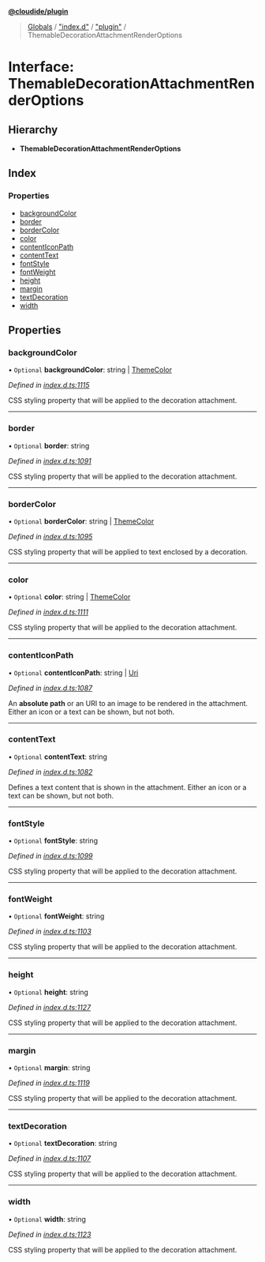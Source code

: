 **[@cloudide/plugin](../README.md)**

> [Globals](../README.md) / ["index.d"](../modules/_index_d_.md) / ["plugin"](../modules/_index_d_._plugin_.md) / ThemableDecorationAttachmentRenderOptions

# Interface: ThemableDecorationAttachmentRenderOptions

## Hierarchy

* **ThemableDecorationAttachmentRenderOptions**

## Index

### Properties

* [backgroundColor](_index_d_._plugin_.themabledecorationattachmentrenderoptions.md#backgroundcolor)
* [border](_index_d_._plugin_.themabledecorationattachmentrenderoptions.md#border)
* [borderColor](_index_d_._plugin_.themabledecorationattachmentrenderoptions.md#bordercolor)
* [color](_index_d_._plugin_.themabledecorationattachmentrenderoptions.md#color)
* [contentIconPath](_index_d_._plugin_.themabledecorationattachmentrenderoptions.md#contenticonpath)
* [contentText](_index_d_._plugin_.themabledecorationattachmentrenderoptions.md#contenttext)
* [fontStyle](_index_d_._plugin_.themabledecorationattachmentrenderoptions.md#fontstyle)
* [fontWeight](_index_d_._plugin_.themabledecorationattachmentrenderoptions.md#fontweight)
* [height](_index_d_._plugin_.themabledecorationattachmentrenderoptions.md#height)
* [margin](_index_d_._plugin_.themabledecorationattachmentrenderoptions.md#margin)
* [textDecoration](_index_d_._plugin_.themabledecorationattachmentrenderoptions.md#textdecoration)
* [width](_index_d_._plugin_.themabledecorationattachmentrenderoptions.md#width)

## Properties

### backgroundColor

• `Optional` **backgroundColor**: string \| [ThemeColor](../classes/_index_d_._plugin_.themecolor.md)

*Defined in [index.d.ts:1115](https://github.com/shuyaqian/cloudide-plugin-api/blob/57a3a2a/index.d.ts#L1115)*

CSS styling property that will be applied to the decoration attachment.

___

### border

• `Optional` **border**: string

*Defined in [index.d.ts:1091](https://github.com/shuyaqian/cloudide-plugin-api/blob/57a3a2a/index.d.ts#L1091)*

CSS styling property that will be applied to the decoration attachment.

___

### borderColor

• `Optional` **borderColor**: string \| [ThemeColor](../classes/_index_d_._plugin_.themecolor.md)

*Defined in [index.d.ts:1095](https://github.com/shuyaqian/cloudide-plugin-api/blob/57a3a2a/index.d.ts#L1095)*

CSS styling property that will be applied to text enclosed by a decoration.

___

### color

• `Optional` **color**: string \| [ThemeColor](../classes/_index_d_._plugin_.themecolor.md)

*Defined in [index.d.ts:1111](https://github.com/shuyaqian/cloudide-plugin-api/blob/57a3a2a/index.d.ts#L1111)*

CSS styling property that will be applied to the decoration attachment.

___

### contentIconPath

• `Optional` **contentIconPath**: string \| [Uri](../classes/_index_d_._plugin_.uri.md)

*Defined in [index.d.ts:1087](https://github.com/shuyaqian/cloudide-plugin-api/blob/57a3a2a/index.d.ts#L1087)*

An **absolute path** or an URI to an image to be rendered in the attachment. Either an icon
or a text can be shown, but not both.

___

### contentText

• `Optional` **contentText**: string

*Defined in [index.d.ts:1082](https://github.com/shuyaqian/cloudide-plugin-api/blob/57a3a2a/index.d.ts#L1082)*

Defines a text content that is shown in the attachment. Either an icon or a text can be shown, but not both.

___

### fontStyle

• `Optional` **fontStyle**: string

*Defined in [index.d.ts:1099](https://github.com/shuyaqian/cloudide-plugin-api/blob/57a3a2a/index.d.ts#L1099)*

CSS styling property that will be applied to the decoration attachment.

___

### fontWeight

• `Optional` **fontWeight**: string

*Defined in [index.d.ts:1103](https://github.com/shuyaqian/cloudide-plugin-api/blob/57a3a2a/index.d.ts#L1103)*

CSS styling property that will be applied to the decoration attachment.

___

### height

• `Optional` **height**: string

*Defined in [index.d.ts:1127](https://github.com/shuyaqian/cloudide-plugin-api/blob/57a3a2a/index.d.ts#L1127)*

CSS styling property that will be applied to the decoration attachment.

___

### margin

• `Optional` **margin**: string

*Defined in [index.d.ts:1119](https://github.com/shuyaqian/cloudide-plugin-api/blob/57a3a2a/index.d.ts#L1119)*

CSS styling property that will be applied to the decoration attachment.

___

### textDecoration

• `Optional` **textDecoration**: string

*Defined in [index.d.ts:1107](https://github.com/shuyaqian/cloudide-plugin-api/blob/57a3a2a/index.d.ts#L1107)*

CSS styling property that will be applied to the decoration attachment.

___

### width

• `Optional` **width**: string

*Defined in [index.d.ts:1123](https://github.com/shuyaqian/cloudide-plugin-api/blob/57a3a2a/index.d.ts#L1123)*

CSS styling property that will be applied to the decoration attachment.
